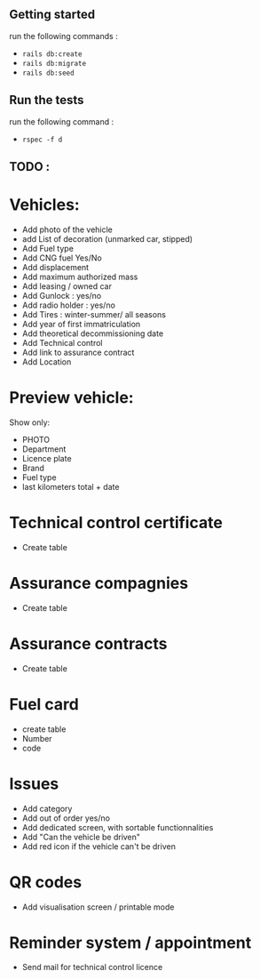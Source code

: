 ## Getting started

run the following commands :

- `rails db:create`
- `rails db:migrate`
- `rails db:seed`

## Run the tests

run the following command :

- `rspec -f d`

## TODO :

# Vehicles:

- Add photo of the vehicle
- add List of decoration (unmarked car, stipped)
- Add Fuel type
- Add CNG fuel Yes/No
- Add displacement
- Add maximum authorized mass
- Add leasing / owned car
- Add Gunlock : yes/no
- Add radio holder : yes/no
- Add Tires : winter-summer/ all seasons
- Add year of first immatriculation
- Add theoretical decommissioning date
- Add Technical control
- Add link to assurance contract
- Add Location

# Preview vehicle:

Show only:

- PHOTO
- Department
- Licence plate
- Brand
- Fuel type
- last kilometers total + date

# Technical control certificate

- Create table

# Assurance compagnies

- Create table

# Assurance contracts

- Create table

# Fuel card

- create table
- Number
- code

# Issues

- Add category
- Add out of order yes/no
- Add dedicated screen, with sortable functionnalities
- Add "Can the vehicle be driven"
- Add red icon if the vehicle can't be driven

# QR codes

- Add visualisation screen / printable mode

# Reminder system / appointment

- Send mail for technical control licence
